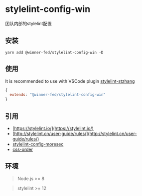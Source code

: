 # stylelint-config-win

团队内部的stylelint配置


## 安装

```shell
yarn add @winner-fed/stylelint-config-win -D
```


## 使用

It is recommended to use with VSCode plugin [stylelint-stzhang](https://marketplace.visualstudio.com/items?itemName=stuartzhang.stylelint-stzhang)

```javascript
{
  extends: "@winner-fed/stylelint-config-win"
}
```

## 引用

- [https://stylelint.io/](https://stylelint.io/)
- [http://stylelint.cn/user-guide/rules/](http://stylelint.cn/user-guide/rules/)
- [stylelint-config-moresec](https://github.com/MoresecFE/stylelint-config-moresec)
- [css-order](https://github.com/cklwblove/note-css-order)


## 环境

> Node.js >= 8

> stylelint >= 12
